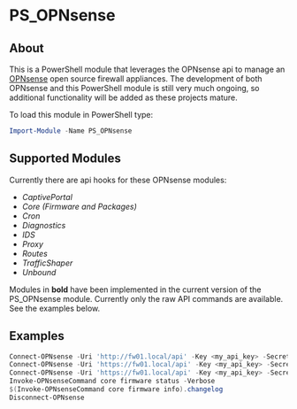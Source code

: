 # PS_OPNsense

## About
This is a PowerShell module that leverages the OPNsense api to manage an [OPNsense](https://opnsense.org/) open source firewall appliances. The development of both OPNsense and this PowerShell module is still very much ongoing, so additional functionality will be added as these projects mature.

To load this module in PowerShell type:
```powershell
Import-Module -Name PS_OPNsense
```

## Supported Modules
Currently there are api hooks for these OPNsense modules:
- *CaptivePortal*
- *Core (Firmware and Packages)*
- *Cron*
- *Diagnostics*
- *IDS*
- *Proxy*
- *Routes*
- *TrafficShaper*
- *Unbound*

Modules in **bold** have been implemented in the current version of the PS_OPNsense module.
Currently only the raw API commands are available. See the examples below.

## Examples
```powershell
Connect-OPNsense -Uri 'http://fw01.local/api' -Key <my_api_key> -Secret <my_api_secret>
Connect-OPNsense -Uri 'https://fw01.local/api' -Key <my_api_key> -Secret <my_api_secret> -Verbose
Connect-OPNsense -Uri 'https://fw01.local/api' -Key <my_api_key> -Secret <my_api_secret> -AcceptCertificate -Verbose
Invoke-OPNsenseCommand core firmware status -Verbose
$(Invoke-OPNsenseCommand core firmware info).changelog
Disconnect-OPNsense
```
